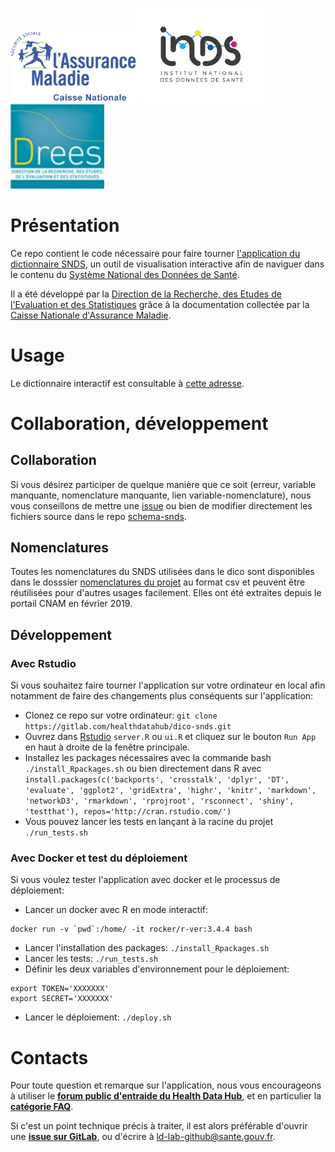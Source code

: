 <img src="app/www/logo-cnam.png" alt="drawing" width="200"/> <img src="app/www/logo-inds.png" alt="drawing" width="200"/> <img src="app/www/logo-drees.png" alt="drawing" width="150"/>

# Présentation

Ce repo contient le code nécessaire pour faire tourner [l'application du dictionnaire SNDS](https://drees.shinyapps.io/dico-snds/), un outil de visualisation interactive afin de naviguer dans le contenu du [Système National des Données de Santé](https://www.snds.gouv.fr/SNDS/Accueil).

Il a été développé par la [Direction de la Recherche, des Etudes de l'Evaluation et des Statistiques](https://drees.solidarites-sante.gouv.fr/etudes-et-statistiques/) grâce à la documentation collectée par la [Caisse Nationale d'Assurance Maladie](https://assurance-maladie.ameli.fr/qui-sommes-nous).

# Usage

Le dictionnaire interactif est consultable à [cette adresse](http://dico-snds.health-data-hub.fr/).

# Collaboration, développement

## Collaboration

Si vous désirez participer de quelque manière que ce soit (erreur, variable manquante, nomenclature manquante, lien variable-nomenclature), nous vous conseillons de mettre une [issue](https://gitlab.com/healthdatahub/dico-snds/issues) ou bien de modifier directement les fichiers source dans le repo [schema-snds](https://gitlab.com/healthdatahub/schema-snds/issues).

## Nomenclatures
Toutes les nomenclatures du SNDS utilisées dans le dico sont disponibles dans le dosssier [nomenclatures du projet](app/app_data/nomenclatures) au format csv et peuvent être réutilisées pour d'autres usages facilement. Elles ont été extraites depuis le portail CNAM en février 2019.


## Développement

### Avec Rstudio

Si vous souhaitez faire tourner l'application sur votre ordinateur en local afin notamment de faire des changements plus conséquents sur l'application:
+ Clonez ce repo sur votre ordinateur: `git clone https://gitlab.com/healthdatahub/dico-snds.git`
+ Ouvrez dans [Rstudio](https://www.rstudio.com/) `server.R` ou `ui.R` et cliquez sur le bouton `Run App` en haut à droite de la fenêtre principale.
+ Installez les packages nécessaires avec la commande bash `./install_Rpackages.sh` ou bien directement dans R avec `install.packages(c('backports', 'crosstalk', 'dplyr', 'DT', 'evaluate', 'ggplot2', 'gridExtra', 'highr', 'knitr', 'markdown', 'networkD3', 'rmarkdown', 'rprojroot', 'rsconnect', 'shiny', 'testthat'), repos='http://cran.rstudio.com/')`
+ Vous pouvez lancer les tests en lançant à la racine du projet `./run_tests.sh`

### Avec Docker et test du déploiement

Si vous voulez tester l'application avec docker et le processus de déploiement:

+ Lancer un docker avec R en mode interactif: 

```
docker run -v `pwd`:/home/ -it rocker/r-ver:3.4.4 bash
```

+ Lancer l'installation des packages: `./install_Rpackages.sh`
+ Lancer les tests: `./run_tests.sh`
+ Définir les deux variables d'environnement pour le déploiement: 

```
export TOKEN='XXXXXXX'
export SECRET='XXXXXXX'
```

+ Lancer le déploiement: `./deploy.sh`

# Contacts

Pour toute question et remarque sur l'application, nous vous encourageons à utiliser le **[forum public d'entraide du Health Data Hub](https://entraide.health-data-hub.fr/)**, et en particulier la **[catégorie FAQ](https://entraide.health-data-hub.fr/c/faq)**. 

Si c'est un point technique précis à traiter, il est alors préférable d'ouvrir une **[issue sur GitLab](https://gitlab.com/healthdatahub/dico-snds/issues)**, ou d'écrire à <ld-lab-github@sante.gouv.fr>.